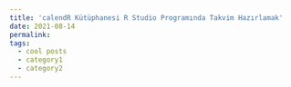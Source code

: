 ```yaml
---
title: 'calendR Kütüphanesi R Studio Programında Takvim Hazırlamak'
date: 2021-08-14
permalink: 
tags:
  - cool posts
  - category1
  - category2
---
```


